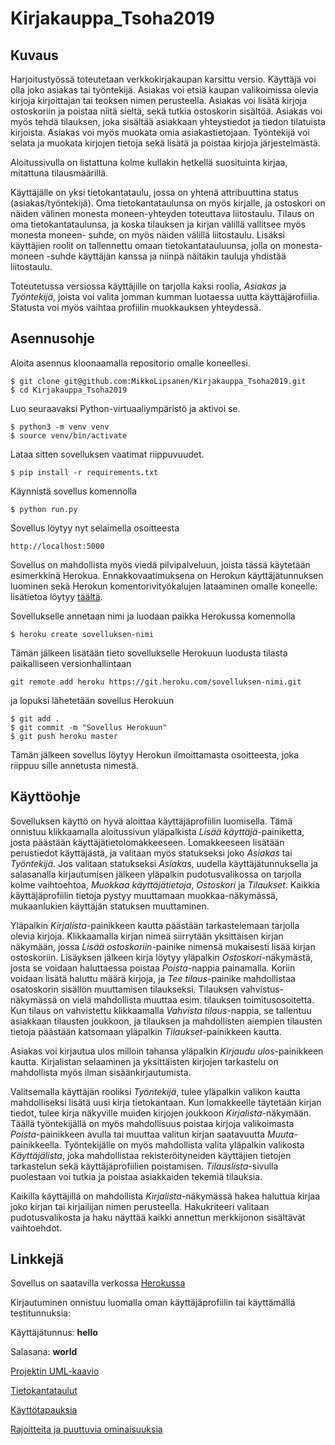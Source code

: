 # Kirjakauppa_Tsoha2019

## Kuvaus

Harjoitustyössä toteutetaan verkkokirjakaupan karsittu versio. Käyttäjä voi olla joko asiakas tai työntekijä. 
Asiakas voi etsiä kaupan valikoimissa olevia kirjoja kirjoittajan tai teoksen nimen perusteella.
Asiakas voi lisätä kirjoja ostoskoriin ja poistaa niitä sieltä, sekä tutkia ostoskorin sisältöä. 
Asiakas voi myös tehdä tilauksen, joka sisältää asiakkaan yhteystiedot ja tiedon tilatuista kirjoista.
Asiakas voi myös muokata omia asiakastietojaan. Työntekijä voi selata ja muokata kirjojen tietoja 
sekä lisätä ja poistaa kirjoja järjestelmästä. 

Aloitussivulla on listattuna kolme kullakin hetkellä suosituinta kirjaa, mitattuna tilausmäärillä.

Käyttäjälle on yksi tietokantataulu, jossa on yhtenä attribuuttina status (asiakas/työntekijä). Oma tietokantataulunsa
on myös kirjalle, ja ostoskori on näiden välinen monesta moneen-yhteyden toteuttava liitostaulu.
Tilaus on oma tietokantataulunsa, ja koska tilauksen ja kirjan välillä vallitsee myös monesta moneen-
suhde, on myös näiden välillä liitostaulu. Lisäksi käyttäjien roolit on tallennettu omaan tietokantatauluunsa,
jolla on monesta-moneen -suhde käyttäjän kanssa ja niinpä näitäkin tauluja yhdistää liitostaulu.

Toteutetussa versiossa käyttäjille on tarjolla kaksi roolia, *Asiakas* ja *Työntekijä*, joista voi valita
jomman kumman luotaessa uutta käyttäjärofiilia. Statusta voi myös vaihtaa profiilin muokkauksen yhteydessä.

## Asennusohje

Aloita asennus kloonaamalla repositorio omalle koneellesi.

```
$ git clone git@github.com:MikkoLipsanen/Kirjakauppa_Tsoha2019.git
$ cd Kirjakauppa_Tsoha2019

```

Luo seuraavaksi Python-virtuaaliympäristö ja aktivoi se.

```
$ python3 -m venv venv
$ source venv/bin/activate
```

Lataa sitten sovelluksen vaatimat riippuvuudet.

```
$ pip install -r requirements.txt
```

Käynnistä sovellus komennolla

```
$ python run.py
```

Sovellus löytyy nyt  selaimella osoitteesta

```
http://localhost:5000
```

Sovellus on mahdollista myös viedä pilvipalveluun, joista tässä käytetään esimerkkinä Herokua.
Ennakkovaatimuksena on Herokun käyttäjätunnuksen luominen sekä Herokun komentorivityökalujen
lataaminen omalle koneelle: lisätietoa löytyy [täältä](https://devcenter.heroku.com/articles/heroku-cli).

Sovellukselle annetaan nimi ja luodaan paikka Herokussa komennolla

```
$ heroku create sovelluksen-nimi
```

Tämän jälkeen lisätään tieto sovellukselle Herokuun luodusta tilasta paikalliseen versionhallintaan

```
git remote add heroku https://git.heroku.com/sovelluksen-nimi.git
```

ja lopuksi lähetetään sovellus Herokuun

```
$ git add .
$ git commit -m "Sovellus Herokuun"
$ git push heroku master
```

Tämän jälkeen sovellus löytyy Herokun ilmoittamasta osoitteesta, joka riippuu sille annetusta nimestä.

## Käyttöohje

Sovelluksen käyttö on hyvä aloittaa käyttäjäprofiilin luomisella. Tämä onnistuu klikkaamalla aloitussivun yläpalkista 
*Lisää käyttäjä*-painiketta, josta päästään käyttäjätietolomakkeeseen. Lomakkeeseen lisätään perustiedot käyttäjästä,
ja valitaan myös statukseksi joko *Asiakas* tai *Työntekijä*. Jos valitaan statukseksi *Asiakas*, uudella käyttäjätunnuksella 
ja salasanalla kirjautumisen jälkeen yläpalkin pudotusvalikossa on tarjolla kolme vaihtoehtoa, *Muokkaa käyttäjätietoja*, 
*Ostoskori* ja *Tilaukset*. Kaikkia käyttäjäprofiilin tietoja pystyy muuttamaan muokkaa-näkymässä, mukaanlukien käyttäjän
statuksen muuttaminen. 

Yläpalkin *Kirjalista*-painikkeen kautta päästään tarkastelemaan tarjolla olevia kirjoja. Klikkaamalla kirjan nimeä siirrytään
yksittäisen kirjan näkymään, jossa *Lisää ostoskoriin*-painike nimensä mukaisesti lisää kirjan ostoskoriin. Lisäyksen jälkeen
kirja löytyy yläpalkin *Ostoskori*-näkymästä, josta se voidaan haluttaessa poistaa *Poista*-nappia painamalla. Koriin voidaan
lisätä haluttu määrä kirjoja, ja *Tee tilaus*-painike mahdollistaa osatoskorin sisällön muuttamisen tilaukseksi. Tilauksen
vahvistus-näkymässä on vielä mahdollista muuttaa esim. tilauksen toimitusosoitetta. Kun tilaus on vahvistettu klikkaamalla
*Vahvista tilaus*-nappia, se tallentuu asiakkaan tilausten joukkoon, ja tilauksen ja mahdollisten aiempien tilausten tietoja 
päästään katsomaan yläpalkin *Tilaukset*-painikkeen kautta.

Asiakas voi kirjautua ulos milloin tahansa yläpalkin *Kirjaudu ulos*-painikkeen kautta. Kirjalistan selaaminen ja yksittäisten
kirjojen tarkastelu on mahdollista myös ilman sisäänkirjautumista. 

Valitsemalla käyttäjän rooliksi *Työntekijä*, tulee yläpalkin valikon kautta mahdolliseksi lisätä uusi kirja tietokantaan. 
Kun lomakkeelle täytetään kirjan tiedot, tulee kirja näkyville muiden kirjojen joukkoon *Kirjalista*-näkymään. Täällä
työntekijällä on myös mahdollisuus poistaa kirjoja valikoimasta *Poista*-painikkeen avulla tai muuttaa valitun kirjan 
saatavuutta *Muuta*-painikkeella. Työntekijälle on myös mahdollista valita yläpalkin valikosta *Käyttäjälista*, joka mahdollistaa 
rekisteröityneiden käyttäjien tietojen tarkastelun sekä käyttäjäprofiilien poistamisen. *Tilauslista*-sivulla puolestaan voi
tutkia ja poistaa asiakkaiden tekemiä tilauksia.

Kaikilla käyttäjillä on mahdollista *Kirjalista*-näkymässä hakea haluttua kirjaa joko kirjan tai kirjailijan nimen perusteella. 
Hakukriteeri valitaan pudotusvalikosta ja haku näyttää kaikki annettun merkkijonon sisältävät vaihtoehdot.
  
## Linkkejä

Sovellus on saatavilla verkossa [Herokussa](https://verkkokirjakauppa.herokuapp.com/)

Kirjautuminen onnistuu luomalla oman käyttäjäprofiilin tai käyttämällä testitunnuksia:

Käyttäjätunnus: **hello**

Salasana: **world**


[Projektin UML-kaavio](documentation/tietokantakaavio.jpg)

[Tietokantataulut](documentation/db_tables.txt)

[Käyttötapauksia](documentation/user_stories.txt)

[Rajoitteita ja puuttuvia ominaisuuksia](documentation/rajoitteet.txt)     
